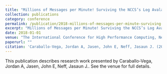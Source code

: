 ```yaml
---
title: "Millions of Messages per Minute! Surviving the NCCS’s Log Avalanche"
collection: publications
category: conference
permalink: /publication/2018-millions-of-messages-per-minute-surviving-the-nccss-log-avalanche
excerpt: "Millions of Messages per Minute! Surviving the NCCS’s Log Avalanche by Caraballo-Vega, Jordan A et al."
date: 2018-01-01
venue: "The International Conference for High Performance Computing, Networking, Storage, and Analysis (SC18)"
paperurl: ""
citation: 'Caraballo-Vega, Jordan A, Jasen, John E, Neff, Jasaun J. (2018). "Millions of Messages per Minute! Surviving the NCCS’s Log Avalanche." <i>The International Conference for High Performance Computing, Networking, Storage, and Analysis (SC18)</i>.'
---
```


This publication describes research work presented by Caraballo-Vega, Jordan A, Jasen, John E, Neff, Jasaun J.. See the venue for full details.
